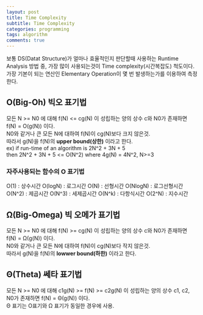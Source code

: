 ```yaml
---
layout: post
title: Time Complexity
subtitle: Time Complexity
categories: programming
tags: algorithm
comments: true
---
```


보통 DS(Datat Structure)가 얼마나 효율적인지 판단할때 사용하는 Runtime Analysis 방법 중, 가장 많이 사용되는것이 Time complexity(시간복잡도) 척도이다. 가장 기본이 되는 연산인 Elementary Operation이 몇 번 발생하는가를 이용하여 측정한다. 

## O(Big-Oh) 빅오 표기법
모든 N >= N0 에 대해 f(N) <= cg(N) 이 성립하는 양의 상수 c와 N0가 존재하면 f(N) = O(g(N)) 이다.  
N0와 같거나 큰 모든 N에 대하여 f(N)이 cg(N)보다 크지 않은것.  
따라서 g(N)을 f(N)의 **upper bound(상한)** 이라고 한다.  
ex) if run-time of an algorithm is 2N^2 + 3N + 5  
then 2N^2 + 3N + 5 <= O(N^2) where 4g(N) = 4N^2, N>=3 

### 자주사용되는 함수의 O 표기법
O(1) : 상수시간
O(logN) : 로그시간
O(N) : 선형시간
O(NlogN) : 로그선형시간
O(N^2) : 제곱시간
O(N^3) : 세제곱시간
O(N^k) : 다항식시간
O(2^N) : 지수시간

## Ω(Big-Omega) 빅 오메가 표기법
모든 N >= N0 에 대해 f(N) >= cg(N) 이 성립하는 양의 상수 c와 N0가 존재하면 f(N) = Ω(g(N)) 이다.  
N0와 같거나 큰 모든 N에 대하여 f(N)이 cg(N)보다 작지 않은것.  
따라서 g(N)을 f(N)의 **lowwer bound(하한)** 이라고 한다.

## Θ(Theta) 쎄타 표기법
모든 N >= N0 에 대해 c1g(N) >= f(N) >= c2g(N) 이 성립하는 양의 상수 c1, c2, N0가 존재하면 f(N) = Θ(g(N)) 이다.  
Θ 표기는 O표기와 Ω 표기가 동일한 경우에 사용.
